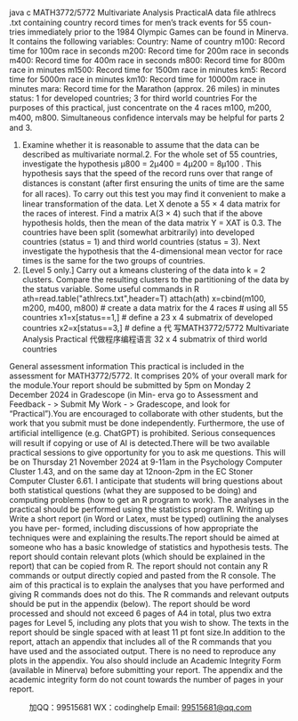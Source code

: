 java c
MATH3772/5772
Multivariate   Analysis   PracticalA   data   ﬁle   athlrecs   .txt   containing   country   record   times   for   men’s   track   events   for   55   coun-   tries   immediately   prior   to   the   1984   Olympic   Games   can   be   found   in   Minerva.    It   contains   the   following   variables:
Country:          Name   of   country
m100:                         Record   time   for   100m   race   in   seconds
m200:                         Record   time   for   200m   race   in   seconds
m400:                         Record   time   for   400m   race   in   seconds
m800:                         Record   time   for   800m   race   in   minutes
m1500:                   Record   time   for   1500m   race   in   minutes
km5:                               Record   time   for   5000m   race   in   minutes
km10:                         Record   time   for   10000m   race   in   minutes
mara:                         Record   time   for   the   Marathon   (approx.    26   miles)   in   minutes
status:                      1   for   developed   countries;   3   for   third   world   countries
For   the   purposes   of   this   practical,   just   concentrate   on   the   4   races   m100,   m200,   m400,   m800.   Simultaneous   conﬁdence   intervals   may   be   helpful   for   parts   2   and   3.
1.    Examine   whether   it   is   reasonable   to   assume   that   the   data   can   be   described   as   multivariate   normal.2.    For   the   whole   set   of   55   countries,   investigate   the   hypothesis   μ800    =   2μ400    =   4μ200    =   8μ100   .   This   hypothesis   says   that   the   speed   of the   record   runs   over   that   range   of   distances   is   constant   (after   ﬁrst   ensuring   the   units   of   time   are   the   same   for   all   races).         To   carry   out   this   test   you   may   ﬁnd   it   convenient to   make   a   linear transformation   of the   data.    Let   X   denote   a   55 ×   4   data   matrix   for the races of interest.    Find   a   matrix   A(3 ×   4)   such that   if the   above   hypothesis   holds,   then   the   mean   of the   data   matrix   Y = XAT    is   0.3.    The   countries   have   been   split    (somewhat   arbitrarily)   into   developed   countries   (status   =   1)   and   third   world   countries   (status   =   3).      Next   investigate   the   hypothesis   that   the   4-dimensional   mean   vector   for   race   times   is   the   same   for   the   two   groups   of countries.
4.    [Level   5   only.]    Carry   out   a   kmeans   clustering   of the   data   into   k   =   2   clusters.      Compare   the   resulting   clusters   to   the   partitioning   of the   data   by   the   status   variable.
Some   useful   commands   in   R
ath=read.table("athlrecs.txt",header=T)
attach(ath)
x=cbind(m100,   m200,   m400,   m800)      #    create      a      data   matrix      for      the      4      races
                                                                                                                       #      using      all      55      countries
x1=x[status==1,]      #      define      a      23      x      4      submatrix      of      developed      countries
x2=x[status==3,]      #      define      a     代 写MATH3772/5772 Multivariate Analysis Practical
代做程序编程语言 32      x      4      submatrix      of      third      world      countries
   
General   assessment   information
This   practical   is   included   in   the   assessment   for   MATH3772/5772.         It   comprises      20%   of   your   overall   mark   for   the   module.Your   report   should   be   submitted   by   5pm   on   Monday   2   December   2024   in   Gradescope   (in   Min-   erva   go   to   Assessment      and   Feedback    -      >   Submit      My   Work    -      >   Gradescope,      and   look   for   “Practical”).You   are   encouraged   to   collaborate   with   other   students,   but   the   work   that   you   submit   must   be   done independently.   Furthermore, the use of artiﬁcial intelligence   (e.g.    ChatGPT) is prohibited.   Serious   consequences   will   result   if copying   or   use   of AI   is   detected.There   will   be   two   available   practical   sessions   to   give   opportunity   for   you   to   ask   me   questions.   This   will   be   on   Thursday   21   November   2024   at   9-11am   in   the   Psychology   Computer   Cluster   1.43,   and on the same day at   12noon-2pm   in   the   EC   Stoner   Computer   Cluster   6.61.    I anticipate   that   students   will   bring   questions   about   both   statistical   questions   (what   they   are   supposed   to   be   doing)   and   computing   problems   (how   to   get   an   R   program   to   work).
The   analyses   in   the   practical   should   be   performed   using   the   statistics   program   R.
Writing   up
Write   a   short   report      (in   Word   or   Latex,   must   be   typed)   outlining   the   analyses   you   have   per-   formed, including discussions of how appropriate the   techniques   were   and   explaining   the   results.The   report   should   be   aimed   at   someone   who   has   a   basic   knowledge   of statistics   and   hypothesis   tests.    The   report   should   contain   relevant   plots   (which   should   be   explained   in   the   report)   that   can be copied from R. The   report   should   not   contain   any   R   commands   or   output   directly   copied   and pasted from the R console.    The aim of this practical is to explain the   analyses   that   you   have   performed   and   giving   R   commands   does   not   do   this.    The   R   commands   and   relevant   outputs   should   be   put   in   the   appendix      (below).    The   report   should   be   word   processed   and   should   not   exceed   6   pages   of   A4   in   total,   plus   two   extra   pages   for   Level   5,   including   any   plots   that   you   wish   to   show.   The   texts   in   the   report   should   be   single   spaced   with   at   least   11   pt   font   size.In   addition   to   the   report,   attach   an   appendix   that   includes   all   of   the   R   commands   that   you   have   used   and   the   associated   output.   There   is   no   need   to   reproduce   any   plots   in   the   appendix.   You   also   should   include   an   Academic   Integrity   Form   (available   in   Minerva)   before   submitting   your   report.    The   appendix   and   the   academic   integrity   form   do   not   count   towards   the   number   of pages   in   your   report.

         
加QQ：99515681  WX：codinghelp  Email: 99515681@qq.com
